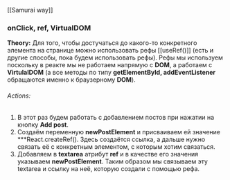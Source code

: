 [[Samurai way]]
### onClick, ref, VirtualDOM
**Theory:** 
Для того, чтобы достучаться до какого-то конкретного элемента на странице можно использовать рефы [[useRef()]] (есть и другие способы, пока будем использовать рефы). Рефы мы используем поскольку в реакте мы не работаем напрямую с **DOM**, а работаем с **VirtulalDOM** (а все методы по типу **getElementById, addEventListener**  обращаются именно к браузерному **DOM**).

###### Actions:
1. В этот раз будем работать с добавлением постов при нажатии на кнопку **Add post**.
2. Создаём переменную **newPostElement** и присваиваем ей значение ***React.createRef<HTMLTextAreaElement>(). Здесь создаётся ссылка, а дальше нужно связать её с конкретным элементом, с которым хотим связаться.
3. Добавляем в **textarea** атрибут **ref** и в качестве его значения указываем **newPostElement**. Таким образом мы связываем эту textarea и ссылку на неё, которую создали с помощью рефа.
